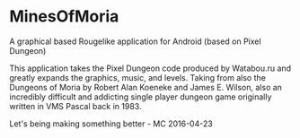 # MinesOfMoria
A graphical based Rougelike application for Android (based on Pixel Dungeon)

This application takes the Pixel Dungeon code produced by Watabou.ru and greatly expands the graphics, music, and levels.
Taking from also the Dungeons of Moria by Robert Alan Koeneke and James E. Wilson, also an incredibly difficult and addicting single player dungeon game originally written in VMS Pascal back in 1983.

Let's being making something better - MC 2016-04-23
